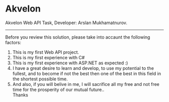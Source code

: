 # Akvelon
Akvelon Web API Task,
Developer: Arslan Mukhamatnurov.

---
Before you review this solution, please take into accaunt the following factors:
1. This is my first Web API project.
2. This is my first experience with C#
3. This is my first experience with ASP.NET as expected :)
4. I have a great desire to learn and develop, to use my potential to the fullest, and to become if not the best then one of the best in this field in the shortest possible time.
5. And also, if you will belive in me, I will sacrifice all my free and not free time for the prosperity of our mutual future..   
Thanks
